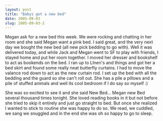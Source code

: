 ```yaml
---
layout: post
title: "Babys got a new bed"
date: 2005-09-03
slug: 2005-09-03-2
---
```


Megan ask for a new bed this week.  We were rocking and chatting in her room and she said Megan want a pink bed.  I said great, and the very next day we bought the new bed (all new pick bedding to go with).  Well it was delivered today, and while Jack and Megan went to SF to play with friends, I stayed home and put her room together.  I moved her dresser and bookshelf to act as bookends on the bed.  I ran up to LInen&apos;s and things and got her a bed skirt and found some really neat butterfly curtains.  I had to move the valance rod down to act as the new curtain rod.  I set up the bed with all the bedding and the guard so she can&apos;t roll out.  She has a pile a pillows and a pile of stuffed animals and well its cool bedroom if I do say so myself :)

She was so excited to see it and she said New Bed... Megan new Bed several thousand times tonight.  She loved reading books in it but not before she tried to skip it entirely and just go straight to bed.  But once she realized I wanted to stick to routine she was happy to do so.  We read, we cuddled, we sang we snuggled and in the end she was oh so happy to go to sleep.

